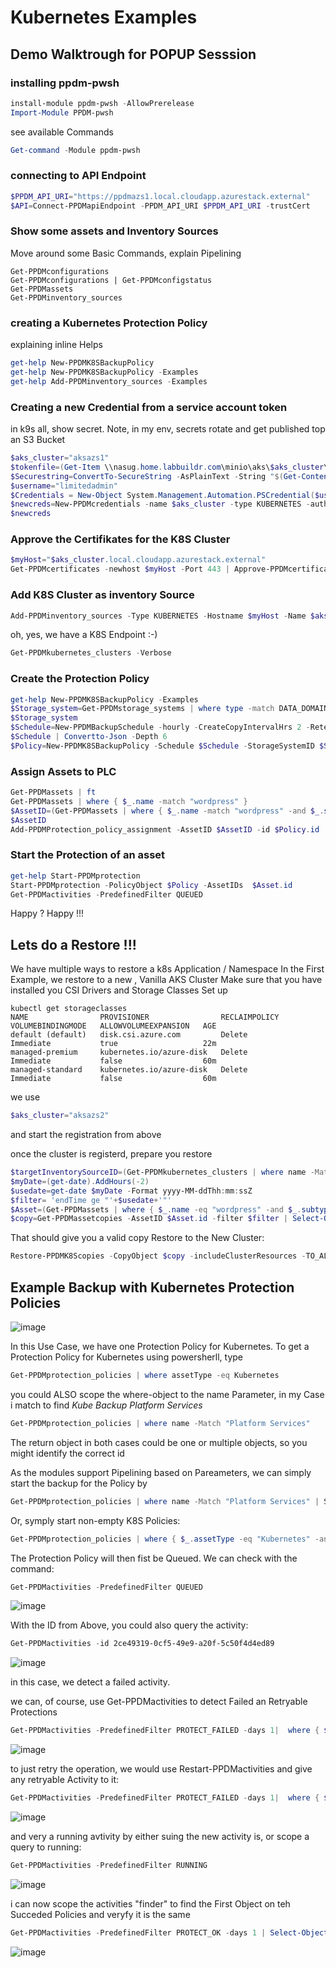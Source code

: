 # Kubernetes Examples

## Demo Walktrough for POPUP Sesssion
### installing ppdm-pwsh

```powershell
install-module ppdm-pwsh -AllowPrerelease
Import-Module PPDM-pwsh
```
see available Commands
```Powershell
Get-command -Module ppdm-pwsh
```

### connecting to API Endpoint
```Powershell
$PPDM_API_URI="https://ppdmazs1.local.cloudapp.azurestack.external"
$API=Connect-PPDMapiEndpoint -PPDM_API_URI $PPDM_API_URI -trustCert
```
### Show some assets and Inventory Sources
Move around some Basic Commands, explain Pipelining
```
Get-PPDMconfigurations
Get-PPDMconfigurations | Get-PPDMconfigstatus
Get-PPDMassets
Get-PPDMinventory_sources
```


### creating a Kubernetes Protection Policy
explaining inline Helps
```Powershell
get-help New-PPDMK8SBackupPolicy
get-help New-PPDMK8SBackupPolicy -Examples
get-help Add-PPDMinventory_sources -Examples
```

### Creating a new Credential from a service account token

in k9s all, show  secret.
Note, in my env, secrets rotate and get published top an S3 Bucket

```Powershell
$aks_cluster="aksazs1"
$tokenfile=(Get-Item \\nasug.home.labbuildr.com\minio\aks\$aks_cluster\ppdmk8stoken* | Sort-Object -Descending -Property LastWriteTime  | Select-Object -First 1).FullName
$Securestring=ConvertTo-SecureString -AsPlainText -String "$(Get-Content $tokenfile -Encoding utf8)" -Force
$username="limitedadmin"
$Credentials = New-Object System.Management.Automation.PSCredential($username, $Securestring)
$newcreds=New-PPDMcredentials -name $aks_cluster -type KUBERNETES -authmethod TOKEN -credentials $Credentials
$newcreds
```
### Approve the Certifikates for the K8S Cluster

```Powershell
$myHost="$aks_cluster.local.cloudapp.azurestack.external"
Get-PPDMcertificates -newhost $myHost -Port 443 | Approve-PPDMcertificates
```

### Add K8S Cluster as inventory Source
```Powershell
Add-PPDMinventory_sources -Type KUBERNETES -Hostname $myHost -Name $aks_cluster -ID $newcreds.id -port 443
```
oh, yes, we have a K8S Endpoint :-)
```Powershell
Get-PPDMkubernetes_clusters -Verbose
```
### Create the Protection Policy
```Powershell
get-help New-PPDMK8SBackupPolicy -Examples
$Storage_system=Get-PPDMstorage_systems | where type -match DATA_DOMAIN_SYSTEM
$Storage_system
$Schedule=New-PPDMBackupSchedule -hourly -CreateCopyIntervalHrs 2 -RetentionUnit DAY -RetentionInterval 7
$Schedule | Convertto-Json -Depth 6
$Policy=New-PPDMK8SBackupPolicy -Schedule $Schedule -StorageSystemID $Storage_system.id -enabled -encrypted -Name CI_K8S_CLI
```
### Assign Assets to PLC

```Powershell
Get-PPDMassets | ft
Get-PPDMassets | where { $_.name -match "wordpress" }
$AssetID=(Get-PPDMassets | where { $_.name -match "wordpress" -and $_.subtype -eq "K8S_NAMESPACE"}).id
$AssetID
Add-PPDMProtection_policy_assignment -AssetID $AssetID -id $Policy.id
```
### Start the Protection of an asset
```Powershell
get-help Start-PPDMprotection
Start-PPDMprotection -PolicyObject $Policy -AssetIDs  $Asset.id
Get-PPDMactivities -PredefinedFilter QUEUED
```

Happy ? Happy !!!

## Lets do a Restore !!!
We have multiple ways to restore a k8s Application / Namespace
In the First Example, we restore to a new , Vanilla AKS Cluster
Make sure that you have installed you CSI Drivers and Storage Classes Set up
```kubectl
kubectl get storageclasses
NAME                PROVISIONER                RECLAIMPOLICY   VOLUMEBINDINGMODE   ALLOWVOLUMEEXPANSION   AGE
default (default)   disk.csi.azure.com         Delete          Immediate           true                   22m
managed-premium     kubernetes.io/azure-disk   Delete          Immediate           false                  60m
managed-standard    kubernetes.io/azure-disk   Delete          Immediate           false                  60m
```

we use 
```Powershell
$aks_cluster="aksazs2"
```
and start the registration from above

once the cluster is registerd, prepare you restore

```Powershell
$targetInventorySourceID=(Get-PPDMkubernetes_clusters | where name -Match $aks_cluster).id
$myDate=(get-date).AddHours(-2)
$usedate=get-date $myDate -Format yyyy-MM-ddThh:mm:ssZ
$filter= 'endTime ge "'+$usedate+'"'
$Asset=(Get-PPDMassets | where { $_.name -eq "wordpress" -and $_.subtype -eq "K8S_NAMESPACE"})
$copy=Get-PPDMassetcopies -AssetID $Asset.id -filter $filter | Select-Object -First 1
```
That should give you a valid copy
Restore to the New Cluster:
```Powershell
Restore-PPDMK8Scopies -CopyObject $copy -includeClusterResources -TO_ALTERNATE -namespace wordpress -targetInventorySourceId $targetInventorySourceID 
```






## Example Backup with Kubernetes Protection Policies
![image](https://user-images.githubusercontent.com/8255007/97606694-5ef75b00-1a10-11eb-87fd-4926dd327082.png)

In this Use Case, we have one Protection Policy for Kubernetes.
To get a Protection Policy for Kubernetes using powersherll, type

```Powershell
Get-PPDMprotection_policies | where assetType -eq Kubernetes
```



you could ALSO scope the where-object to the name Parameter, in my Case i match to find *Kube Backup Platform Services*


```Powershell
Get-PPDMprotection_policies | where name -Match "Platform Services"
```

The return object in both cases could be one or multiple objects, so you might identify the correct id

As the modules support Pipelining based on Pareameters, we can simply  start the backup for the Policy by 
```Powershell
Get-PPDMprotection_policies | where name -Match "Platform Services" | Start-PPDMprotection_policies
```
Or, symply start non-empty K8S Policies:
```Powershell
Get-PPDMprotection_policies | where { $_.assetType -eq "Kubernetes" -and $_.summary.numberOfAssets -gt 0 } | Start-PPDMprotection_policies
```

The Protection Policy will then fist be Queued. We can check with the command:
```Powershell
Get-PPDMactivities -PredefinedFilter QUEUED
```

![image](https://user-images.githubusercontent.com/8255007/97600368-446db380-1a09-11eb-9c1a-a7055ada9e19.png)

With the ID from Above, you could also query the activity:
```Powershell
Get-PPDMactivities -id 2ce49319-0cf5-49e9-a20f-5c50f4d4ed89
```

![image](https://user-images.githubusercontent.com/8255007/97601290-50a64080-1a0a-11eb-919e-ee4c9a7bc125.png)

in this case, we detect a failed activity.

we can, of course, use Get-PPDMactivities to detect Failed an Retryable Protections
```Powershell
Get-PPDMactivities -PredefinedFilter PROTECT_FAILED -days 1|  where { $_.actions.retryable -eq "True" }
```

![image](https://user-images.githubusercontent.com/8255007/97602795-06be5a00-1a0c-11eb-8a81-580c016b81b4.png)

to just retry the operation, we would use Restart-PPDMactivities and give any retryable Activity to it:
```Powershell
Get-PPDMactivities -PredefinedFilter PROTECT_FAILED -days 1|  where { $_.actions.retryable -eq "True" } | Restart-PPDMactivities
```

![image](https://user-images.githubusercontent.com/8255007/97603118-63ba1000-1a0c-11eb-931a-782af23da9e7.png)


and very a running avtivity by either suing the new activity is, or scope a query to running:
```Powershell
Get-PPDMactivities -PredefinedFilter RUNNING
```
![image](https://user-images.githubusercontent.com/8255007/97603502-ca3f2e00-1a0c-11eb-8c85-f4f85eb43deb.png)


i can now scope the activities "finder" to find the First Object on teh Succeded Policies and veryfy it is the same

```Powershell
Get-PPDMactivities -PredefinedFilter PROTECT_OK -days 1 | Select-Object -First 1
```


![image](https://user-images.githubusercontent.com/8255007/97605261-b7c5f400-1a0e-11eb-9465-7ef3b0d0a93f.png)

